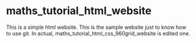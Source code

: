 # maths_tutorial_html_website
This is a simple html website.
This is the sample website just to know how to use git.
In actual, maths_tutorial_html_css_960grid_website is edited one.
